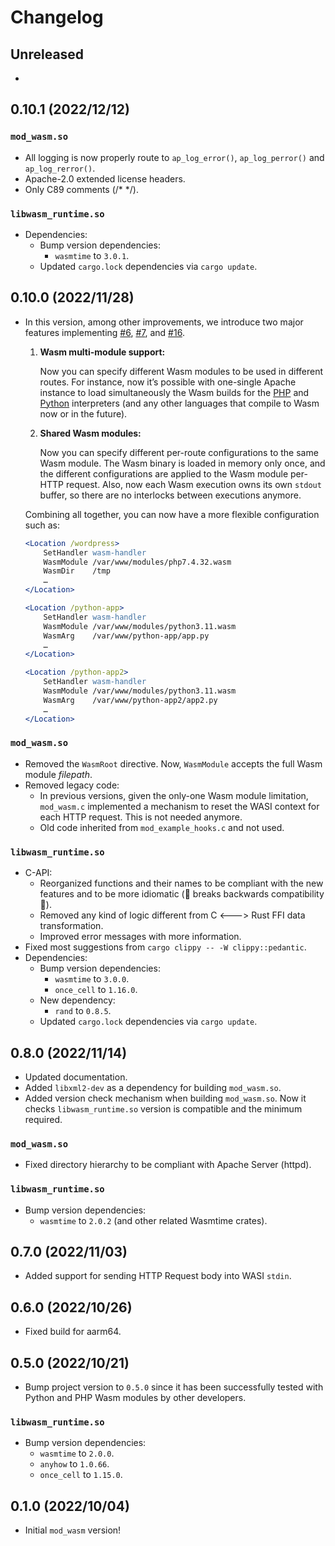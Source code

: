# Changelog

## Unreleased

-

## 0.10.1 (2022/12/12)

### `mod_wasm.so`
- All logging is now properly route to `ap_log_error()`, `ap_log_perror()` and `ap_log_rerror()`.
- Apache-2.0 extended license headers.
- Only C89 comments (/* */).

### `libwasm_runtime.so`
- Dependencies:
  - Bump version dependencies:
    - `wasmtime` to `3.0.1`.
  - Updated `cargo.lock` dependencies via `cargo update`.

## 0.10.0 (2022/11/28)

- In this version, among other improvements, we introduce two major features implementing [#6](https://github.com/vmware-labs/mod_wasm/issues/6), [#7](https://github.com/vmware-labs/mod_wasm/issues/7), and [#16](https://github.com/vmware-labs/mod_wasm/issues/16).
  1. **Wasm multi-module support:**
   
     Now you can specify different Wasm modules to be used in different routes. For instance, now it’s possible with one-single Apache instance to load simultaneously the Wasm builds for the [PHP](https://github.com/vmware-labs/webassembly-language-runtimes/releases) and [Python](https://github.com/tiran/cpython-wasm-test/releases) interpreters (and any other languages that compile to Wasm now or in the future). 

  2. **Shared Wasm modules:** 
   
     Now you can specify different per-route configurations to the same Wasm module. The Wasm binary is loaded in memory only once, and the different configurations are applied to the Wasm module per-HTTP request. Also, now each Wasm execution owns its own `stdout` buffer, so there are no interlocks between executions anymore.


  Combining all together, you can now have a more flexible configuration such as: 

    ```apache
    <Location /wordpress> 
        SetHandler wasm-handler 
        WasmModule /var/www/modules/php7.4.32.wasm 
        WasmDir    /tmp 
        … 
    </Location> 

    <Location /python-app> 
        SetHandler wasm-handler 
        WasmModule /var/www/modules/python3.11.wasm 
        WasmArg    /var/www/python-app/app.py 
        … 
    </Location> 

    <Location /python-app2> 
        SetHandler wasm-handler 
        WasmModule /var/www/modules/python3.11.wasm 
        WasmArg    /var/www/python-app2/app2.py 
        … 
    </Location> 
    ```

### `mod_wasm.so`
- Removed the `WasmRoot` directive. Now, `WasmModule` accepts the full Wasm module *filepath*.
- Removed legacy code:
  - In previous versions, given the only-one Wasm module limitation, `mod_wasm.c` implemented a mechanism to reset the WASI context for each HTTP request. This is not needed anymore.
  - Old code inherited from `mod_example_hooks.c` and not used.

### `libwasm_runtime.so`
- C-API:
  - Reorganized functions and their names to be compliant with the new features and to be more idiomatic (🚨 breaks backwards compatibility 🚨).
  - Removed any kind of logic different from C <---> Rust FFI data transformation.
  - Improved error messages with more information.
- Fixed most suggestions from `cargo clippy -- -W clippy::pedantic`.
- Dependencies:
  - Bump version dependencies:
    - `wasmtime` to `3.0.0`.
    - `once_cell` to `1.16.0`.
  - New dependency:
    - `rand` to `0.8.5`.
  - Updated `cargo.lock` dependencies via `cargo update`.

## 0.8.0 (2022/11/14)

- Updated documentation.
- Added `libxml2-dev` as a dependency for building `mod_wasm.so`.
- Added version check mechanism when building `mod_wasm.so`. Now it checks `libwasm_runtime.so` version is compatible and the minimum required.
  
### `mod_wasm.so`
- Fixed directory hierarchy to be compliant with Apache Server (httpd).
  
### `libwasm_runtime.so`
- Bump version dependencies:
    - `wasmtime` to `2.0.2` (and other related Wasmtime crates).

## 0.7.0 (2022/11/03)

- Added support for sending HTTP Request body into WASI `stdin`.

## 0.6.0 (2022/10/26)

- Fixed build for aarm64.

## 0.5.0 (2022/10/21)

- Bump project version to `0.5.0` since it has been successfully tested with Python and PHP Wasm modules by other developers.

### `libwasm_runtime.so`
- Bump version dependencies:
    - `wasmtime` to `2.0.0`.
    - `anyhow` to `1.0.66`.
    - `once_cell` to `1.15.0`.

## 0.1.0 (2022/10/04)

- Initial `mod_wasm` version!
